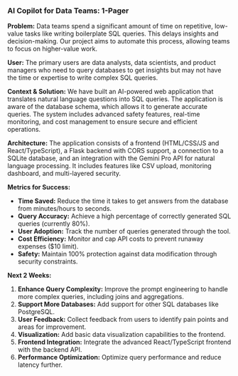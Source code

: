 ### AI Copilot for Data Teams: 1-Pager

**Problem:**
Data teams spend a significant amount of time on repetitive, low-value tasks like writing boilerplate SQL queries. This delays insights and decision-making. Our project aims to automate this process, allowing teams to focus on higher-value work.

**User:**
The primary users are data analysts, data scientists, and product managers who need to query databases to get insights but may not have the time or expertise to write complex SQL queries.

**Context & Solution:**
We have built an AI-powered web application that translates natural language questions into SQL queries. The application is aware of the database schema, which allows it to generate accurate queries. The system includes advanced safety features, real-time monitoring, and cost management to ensure secure and efficient operations.

**Architecture:**
The application consists of a frontend (HTML/CSS/JS and React/TypeScript), a Flask backend with CORS support, a connection to a SQLite database, and an integration with the Gemini Pro API for natural language processing. It includes features like CSV upload, monitoring dashboard, and multi-layered security.

**Metrics for Success:**
- **Time Saved:** Reduce the time it takes to get answers from the database from minutes/hours to seconds.
- **Query Accuracy:** Achieve a high percentage of correctly generated SQL queries (currently 80%).
- **User Adoption:** Track the number of queries generated through the tool.
- **Cost Efficiency:** Monitor and cap API costs to prevent runaway expenses ($10 limit).
- **Safety:** Maintain 100% protection against data modification through security constraints.

**Next 2 Weeks:**
1.  **Enhance Query Complexity:** Improve the prompt engineering to handle more complex queries, including joins and aggregations.
2.  **Support More Databases:** Add support for other SQL databases like PostgreSQL.
3.  **User Feedback:** Collect feedback from users to identify pain points and areas for improvement.
4.  **Visualization:** Add basic data visualization capabilities to the frontend.
5.  **Frontend Integration:** Integrate the advanced React/TypeScript frontend with the backend API.
6.  **Performance Optimization:** Optimize query performance and reduce latency further.
